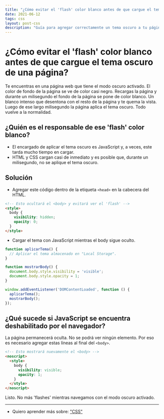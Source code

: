 ```yaml
---
title: "¿Cómo evitar el 'flash' color blanco antes de que cargue el tema oscuro de una página?"
date: 2021-06-12
tags: css
layout: post-css
description: "Guía para agregar correctamente un tema oscuro a tu página web."
---
```


# ¿Cómo evitar el 'flash' color blanco antes de que cargue el tema oscuro de una página?

Te encuentras en una página web que tiene el modo oscuro activado. El color de fondo de la página se ve de color casi negro. Recargas la página y durante un milisegundo el fondo de la página se pone de color blanco. Un blanco intenso que desentona con el resto de la página y te quema la vista. Luego de ese largo milisegundo la página aplica el tema oscuro. Todo vuelve a la normalidad.

## ¿Quién es el responsable de ese 'flash' color blanco?
- El encargado de aplicar el tema oscuro es JavaScript y, a veces, este tarda mucho tiempo en cargar.
- HTML y CSS cargan casi de inmediato y es posible que, durante un milisegundo, no se aplique el tema oscuro.

## Solución

- Agregar este código dentro de la etiqueta `<head>` en la cabecera del HTML.

````html
<!-- Esto ocultará el <body> y evitará ver el 'flash' -->
<style>
  body {
    visibility: hidden;
    opacity: 0;
  }
</style>
````

- Cargar el tema con JavaScript mientras el body sigue oculto.

````js
function aplicarTema() {
  // Aplicar el tema almacenado en "Local Storage".
}

function mostrarBody() {
  document.body.style.visibility = 'visible';
  document.body.style.opacity = 1;
}

window.addEventListener('DOMContentLoaded', function () {
  aplicarTema();
  mostrarBody();
});
````

## ¿Qué sucede si JavaScript se encuentra deshabilitado por el navegador?

La página permanecerá oculta. No se podrá ver ningún elemento. Por eso es necesario agregar estas líneas al final del `<body>`.

````html
<!-- Esto mostrará nuevamente el <body> -->
<noscript>
  <style>
    body {
      visibility: visible;
      opacity: 1;
    }
  </style>
</noscript>
````

Listo. No más 'flashes' mientras navegamos con el modo oscuro activado.

***

- Quiero aprender más sobre: ["CSS"](../00/css)
